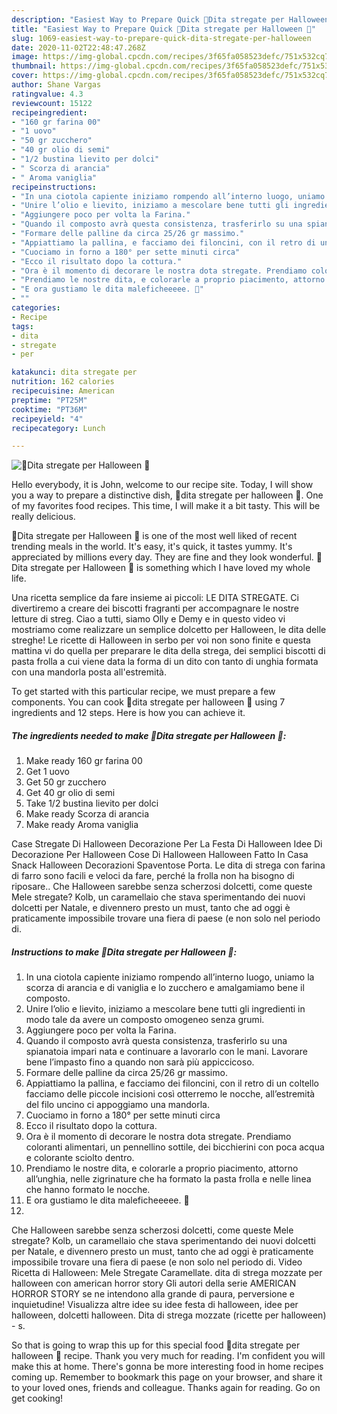 ```yaml
---
description: "Easiest Way to Prepare Quick 🎃Dita stregate per Halloween 🎃"
title: "Easiest Way to Prepare Quick 🎃Dita stregate per Halloween 🎃"
slug: 1069-easiest-way-to-prepare-quick-dita-stregate-per-halloween
date: 2020-11-02T22:48:47.268Z
image: https://img-global.cpcdn.com/recipes/3f65fa058523defc/751x532cq70/🎃dita-stregate-per-halloween-🎃-recipe-main-photo.jpg
thumbnail: https://img-global.cpcdn.com/recipes/3f65fa058523defc/751x532cq70/🎃dita-stregate-per-halloween-🎃-recipe-main-photo.jpg
cover: https://img-global.cpcdn.com/recipes/3f65fa058523defc/751x532cq70/🎃dita-stregate-per-halloween-🎃-recipe-main-photo.jpg
author: Shane Vargas
ratingvalue: 4.3
reviewcount: 15122
recipeingredient:
- "160 gr farina 00"
- "1 uovo"
- "50 gr zucchero"
- "40 gr olio di semi"
- "1/2 bustina lievito per dolci"
- " Scorza di arancia"
- " Aroma vaniglia"
recipeinstructions:
- "In una ciotola capiente iniziamo rompendo all’interno luogo, uniamo la scorza di arancia e di vaniglia e lo zucchero e amalgamiamo bene il composto."
- "Unire l’olio e lievito, iniziamo a mescolare bene tutti gli ingredienti in modo tale da avere un composto omogeneo senza grumi."
- "Aggiungere poco per volta la Farina."
- "Quando il composto avrà questa consistenza, trasferirlo su una spianatoia impari nata e continuare a lavorarlo con le mani. Lavorare bene l’impasto fino a quando non sarà più appiccicoso."
- "Formare delle palline da circa 25/26 gr massimo."
- "Appiattiamo la pallina, e facciamo dei filoncini, con il retro di un coltello facciamo delle piccole incisioni così otterremo le nocche, all’estremità del filo uncino ci appoggiamo una mandorla."
- "Cuociamo in forno a 180° per sette minuti circa"
- "Ecco il risultato dopo la cottura."
- "Ora è il momento di decorare le nostra dota stregate. Prendiamo coloranti alimentari, un pennellino sottile, dei bicchierini con poca acqua e colorante sciolto dentro."
- "Prendiamo le nostre dita, e colorarle a proprio piacimento, attorno all’unghia, nelle zigrinature che ha formato la pasta frolla e nelle linea che hanno formato le nocche."
- "E ora gustiamo le dita maleficheeeee. 🎃"
- ""
categories:
- Recipe
tags:
- dita
- stregate
- per

katakunci: dita stregate per 
nutrition: 162 calories
recipecuisine: American
preptime: "PT25M"
cooktime: "PT36M"
recipeyield: "4"
recipecategory: Lunch

---
```



![🎃Dita stregate per Halloween 🎃](https://img-global.cpcdn.com/recipes/3f65fa058523defc/751x532cq70/🎃dita-stregate-per-halloween-🎃-recipe-main-photo.jpg)

Hello everybody, it is John, welcome to our recipe site. Today, I will show you a way to prepare a distinctive dish, 🎃dita stregate per halloween 🎃. One of my favorites food recipes. This time, I will make it a bit tasty. This will be really delicious.

🎃Dita stregate per Halloween 🎃 is one of the most well liked of recent trending meals in the world. It's easy, it's quick, it tastes yummy. It's appreciated by millions every day. They are fine and they look wonderful. 🎃Dita stregate per Halloween 🎃 is something which I have loved my whole life.

Una ricetta semplice da fare insieme ai piccoli: LE DITA STREGATE. Ci divertiremo a creare dei biscotti fragranti per accompagnare le nostre letture di streg. Ciao a tutti, siamo Olly e Demy e in questo video vi mostriamo come realizzare un semplice dolcetto per Halloween, le dita delle streghe! Le ricette di Halloween in serbo per voi non sono finite e questa mattina vi do quella per preparare le dita della strega, dei semplici biscotti di pasta frolla a cui viene data la forma di un dito con tanto di unghia formata con una mandorla posta all&#39;estremità.


To get started with this particular recipe, we must prepare a few components. You can cook 🎃dita stregate per halloween 🎃 using 7 ingredients and 12 steps. Here is how you can achieve it.

<!--inarticleads1-->

##### The ingredients needed to make 🎃Dita stregate per Halloween 🎃:

1. Make ready 160 gr farina 00
1. Get 1 uovo
1. Get 50 gr zucchero
1. Get 40 gr olio di semi
1. Take 1/2 bustina lievito per dolci
1. Make ready  Scorza di arancia
1. Make ready  Aroma vaniglia


Case Stregate Di Halloween Decorazione Per La Festa Di Halloween Idee Di Decorazione Per Halloween Cose Di Halloween Halloween Fatto In Casa Snack Halloween Decorazioni Spaventose Porta. Le dita di strega con farina di farro sono facili e veloci da fare, perché la frolla non ha bisogno di riposare.. Che Halloween sarebbe senza scherzosi dolcetti, come queste Mele stregate? Kolb, un caramellaio che stava sperimentando dei nuovi dolcetti per Natale, e divennero presto un must, tanto che ad oggi è praticamente impossibile trovare una fiera di paese (e non solo nel periodo di. 

<!--inarticleads2-->

##### Instructions to make 🎃Dita stregate per Halloween 🎃:

1. In una ciotola capiente iniziamo rompendo all’interno luogo, uniamo la scorza di arancia e di vaniglia e lo zucchero e amalgamiamo bene il composto.
1. Unire l’olio e lievito, iniziamo a mescolare bene tutti gli ingredienti in modo tale da avere un composto omogeneo senza grumi.
1. Aggiungere poco per volta la Farina.
1. Quando il composto avrà questa consistenza, trasferirlo su una spianatoia impari nata e continuare a lavorarlo con le mani. Lavorare bene l’impasto fino a quando non sarà più appiccicoso.
1. Formare delle palline da circa 25/26 gr massimo.
1. Appiattiamo la pallina, e facciamo dei filoncini, con il retro di un coltello facciamo delle piccole incisioni così otterremo le nocche, all’estremità del filo uncino ci appoggiamo una mandorla.
1. Cuociamo in forno a 180° per sette minuti circa
1. Ecco il risultato dopo la cottura.
1. Ora è il momento di decorare le nostra dota stregate. Prendiamo coloranti alimentari, un pennellino sottile, dei bicchierini con poca acqua e colorante sciolto dentro.
1. Prendiamo le nostre dita, e colorarle a proprio piacimento, attorno all’unghia, nelle zigrinature che ha formato la pasta frolla e nelle linea che hanno formato le nocche.
1. E ora gustiamo le dita maleficheeeee. 🎃
1. 


Che Halloween sarebbe senza scherzosi dolcetti, come queste Mele stregate? Kolb, un caramellaio che stava sperimentando dei nuovi dolcetti per Natale, e divennero presto un must, tanto che ad oggi è praticamente impossibile trovare una fiera di paese (e non solo nel periodo di. Video Ricetta di Halloween: Mele Stregate Caramellate. dita di strega mozzate per halloween con american horror story Gli autori della serie AMERICAN HORROR STORY se ne intendono alla grande di paura, perversione e inquietudine! Visualizza altre idee su idee festa di halloween, idee per halloween, dolcetti halloween. Dita di strega mozzate (ricette per halloween) - s. 

So that is going to wrap this up for this special food 🎃dita stregate per halloween 🎃 recipe. Thank you very much for reading. I'm confident you will make this at home. There's gonna be more interesting food in home recipes coming up. Remember to bookmark this page on your browser, and share it to your loved ones, friends and colleague. Thanks again for reading. Go on get cooking!
